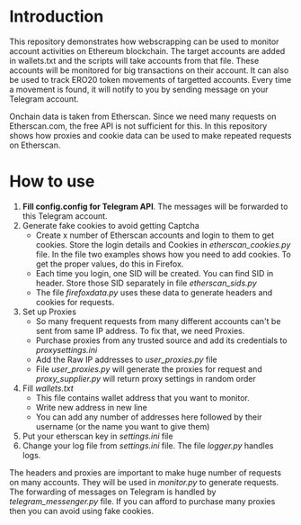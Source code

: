 # Introduction
This repository demonstrates how webscrapping can be used to monitor account activities on Ethereum blockchain. The target accounts are added in wallets.txt and the scripts will take accounts from that file. These accounts will be monitored for big transactions on their account. It can also be used to track ERO20 token movements of targetted accounts. Every time a movement is found, it will notify to you by sending message on your Telegram account.   

Onchain data is taken from Etherscan. Since we need many requests on Etherscan.com, the free API is not sufficient for this. In this repository shows how proxies and cookie data can be used to make repeated requests on Etherscan.

# How to use
1. **Fill config.config for Telegram API**. The messages will be forwarded to this Telegram account.      
2. Generate fake cookies to avoid getting Captcha   
    - Create x number of Etherscan accounts and login to them to get cookies. Store the login details and Cookies in *etherscan_cookies.py* file. In the file two examples shows how you need to add cookies. To get the proper values, do this in Firefox.   
    - Each time you login, one SID will be created. You can find SID in header. Store those SID separately in file *etherscan_sids.py*   
    - The file *firefoxdata.py* uses these data to generate headers and cookies for requests.   
3. Set up Proxies      
    - So many frequent requests from many different accounts can't be sent from same IP address. To fix that, we need Proxies.   
    - Purchase proxies from any trusted source and add its credentials to *proxysettings.ini*    
    - Add the Raw IP addresses to *user_proxies.py* file   
    - File *user_proxies.py* will generate the proxies for request and *proxy_supplier.py* will return proxy settings in random order
4. Fill *wallets.txt*
    - This file contains wallet address that you want to monitor. 
    - Write new address in new line
    - You can add any number of addresses here followed by their username (or the name you want to give them)    
5. Put your etherscan key in *settings.ini* file   
6. Change your log file from *settings.ini* file. The file *logger.py* handles logs.   

The headers and proxies are important to make huge number of requests on many accounts. They will be used in *monitor.py* to generate requests. The forwarding of messages on Telegram is handled by *telegram_messenger.py* file. If you can afford to purchase many proxies then you can avoid using fake cookies. 

